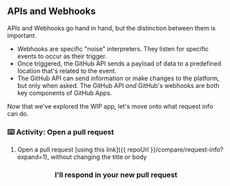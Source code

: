 ## APIs and Webhooks
APIs and Webhooks go hand in hand, but the distinction between them is important.

- Webhooks are specific "noise" interpreters. They listen for specific events to occur as their trigger.
- Once triggered, the GitHub API sends a payload of data to a predefined location that's related to the event.
- The GitHub API can send information or make changes to the platform, but only when asked. The GitHub API _and_ GitHub's webhooks are both key components of GitHub Apps.

Now that we've explored the WIP app, let's move onto what request info can do.

### :keyboard: Activity: Open a pull request
1. Open a pull request [using this link]({{ repoUrl }}/compare/request-info?expand=1), without changing the title or body


<h3 align="center">I'll respond in your new pull request</a></h3>
